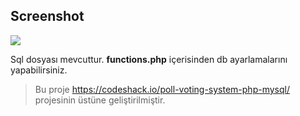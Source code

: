 ##  Screenshot
[![](https://i.hizliresim.com/2dry4zv.png)](https://i.hizliresim.com/2dry4zv.png)

Sql dosyası mevcuttur. **functions.php** içerisinden db ayarlamalarını yapabilirsiniz.

> Bu proje https://codeshack.io/poll-voting-system-php-mysql/ projesinin üstüne geliştirilmiştir. 
